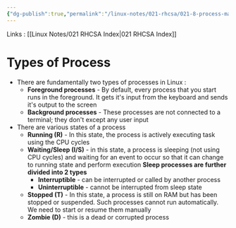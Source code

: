 ```yaml
---
{"dg-publish":true,"permalink":"/linux-notes/021-rhcsa/021-8-process-management/021-8-4-process-types/"}
---
```


Links : [[Linux Notes/021 RHCSA Index\|021 RHCSA Index]]

# Types of Process

- There are fundamentally two types of processes in Linux :
	- **Foreground processes** - By default, every process that you start runs in the foreground. It gets it's input from the keyboard and sends it's output to the screen
	- **Background processes** - These processes are not connected to a terminal; they don't except any user input
- There are various states of a process
	- **Running (R)** - In this state, the process is actively executing task using the CPU cycles
	- **Waiting/Sleep (I/S)** - in this state, a process is sleeping (not using CPU cycles) and waiting for an event to occur so that it can change to running state and perform execution
		**Sleep processes are further divided into 2 types**
		- **Interruptible** - can be interrupted or called by another process
		- **Uninterruptible** - cannot be interrupted from sleep state
	- **Stopped (T)** - In this state, a process is still on RAM but has been stopped or suspended. Such processes cannot run automatically. We need to start or resume them manually
	- **Zombie (D)** - this is a dead or corrupted process